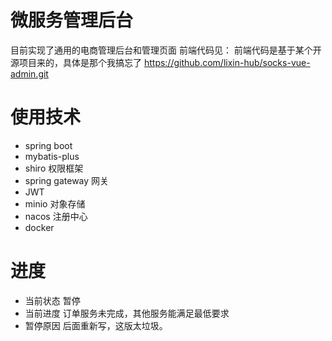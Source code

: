 # 微服务管理后台
目前实现了通用的电商管理后台和管理页面
前端代码见：
前端代码是基于某个开源项目来的，具体是那个我搞忘了
https://github.com/lixin-hub/socks-vue-admin.git
# 使用技术 
- spring boot
- mybatis-plus
- shiro 权限框架
- spring gateway 网关
- JWT 
- minio 对象存储
- nacos 注册中心
- docker
# 进度
- 当前状态 暂停
- 当前进度 订单服务未完成，其他服务能满足最低要求
- 暂停原因 后面重新写，这版太垃圾。
